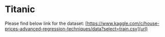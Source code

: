 # Titanic
Please find below link for the dataset:
[https://www.kaggle.com/c/house-prices-advanced-regression-techniques/data?select=train.csv](url)
